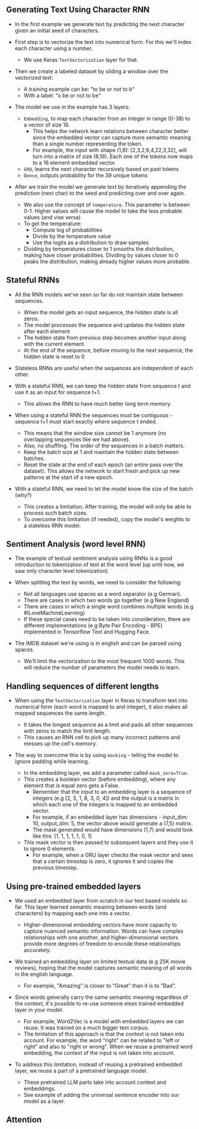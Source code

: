 Generating Text Using Character RNN
-----------------------------------
* In the first example we generate text by predicting the next character given an initial seed of characters.

* First step is to vectorize the text into numerical form. For this we'll index each character using a number.
  - We use Keras `TextVectorization` layer for that.

* Then we create a labeled dataset by sliding a window over the vectorized text:
  - A training example can be: "to be or not to b"
  - With a label: "o be or not to be"

* The model we use in the example has 3 layers:
  - `Embedding`, to map each character from an integer in range (0-38) to a vector of size 16.
    * This helps the network learn relations between character better since the embedded vector can capture
      more semantic meaning than a single number representing the token.
    * For example, the input with shape (1,8): [2,3,2,6,4,22,3,32], will turn into a matrix of size (8,16).
      Each one of the tokens now maps to a 16 element embedded vector.
  - `GRU`, learns the next character recursively based on past tokens
  - `Dense`, outputs probability for the 39 unique tokens

* After we train the model we generate text by iteratively appending the prediction (next char) to the seed
  and predicting over and over again.
  - We also use the concept of `temperature`. This parameter is between 0-1. Higher values will cause the model
    to take the less probable values (and vise versa)
  - To get the temperature:
    * Compute log of probabilities
    * Divide by the temperature value
    * Use the logits as a distribution to draw samples 
  - Dividing by temperatures closer to 1 smooths the distribution, making have closer probabilities. Dividing by 
    values closer to 0 peaks the distribution, making already higher values more probable.

Stateful RNNs
-------------
* All the RNN models we've seen so far do not maintain state between sequences.
  - When the model gets an input sequence, the hidden state is all zeros.
  - The model processes the sequence and updates the hidden state after each element
  - The hidden state from previous step becomes another input along with the current element.
  - At the end of the sequence, before moving to the next sequence, the hidden state is reset to 0

* Stateless RNNs are useful when the sequences are independent of each other.

* With a stateful RNN, we can keep the hidden state from sequence t and use it as an input for sequence t+1.
  - This allows the RNN to have much better long term memory.

* When using a stateful RNN the sequences must be contiguous - sequence t+1 must start exactly where sequence t ended.
  - This means that the window size cannot be 1 anymore (no overlapping sequences like we had above).
  - Also, no shuffling. The order of the sequences in a batch matters.
  - Keep the batch size at 1 and maintain the hidden state between batches.
  - Reset the state at the end of each epoch (an entire pass over the dataset). This allows the network to start
    fresh and pick up new patterns at the start of a new epoch.

* With a stateful RNN, we need to let the model know the size of the batch (why?)
  - This creates a limitation. After training, the model will only be able to process such batch sizes.
  - To overcome this limitation (if needed), copy the model's weights to a stateless RNN model.

Sentiment Analysis (word level RNN)
-----------------------------------
* The example of textual sentiment analysis using RNNs is a good introduction to tokenization of text at the word 
  level (up until now, we saw only character level tokenization).

* When splitting the text by words, we need to consider the following:
  - Not all languages use spaces as a word separator (e.g German).
  - There are cases in which two words go together (e.g New England)
  - There are cases in which a single word combines multiple words (e.g #ILoveMachineLearning)
  - If these special cases need to be taken into consideration, there are different implementations (e.g Byte 
    Pair Encoding - BPE) implemented in Tensorflow Text and Hugging Face.

* The IMDB dataset we're using is in english and can be parsed using spaces.
  - We'll limit the vectorization to the most frequent 1000 words. This will reduce the number of parameters
    the model needs to learn.


Handling sequences of different lengths
---------------------------------------
* When using the `TextVectorization` layer in Keras to transform text into numerical form (each word is mapped to
  and integer), it also makes all mapped sequences the same length.
  - It takes the longest sequence as a limit and pads all other sequences with zeros to match the limit length.
  - This causes an RNN cell to pick up many incorrect patterns and messes up the cell's memory.

* The way to overcome this is by using `masking` - telling the model to ignore padding while learning.
  - In the embedding layer, we add a parameter called `mask_zero=True`. 
  - This creates a boolean vector (before embedding), where any element that is equal zero gets a False.
    * Remember that the input to an embedding layer is a sequence of integers (e.g [2, 5, 1, 8, 3, 0, 4]) and the output
      is a matrix in which each one of the integers is mapped to an embedded vector.
    * For example, if an embedded layer has dimensions - input_dim: 10, output_dim: 5, the vector above would generate
      a (7,5) matrix.
    * The mask generated would have dimensions (1,7) and would look like this: [1, 1, 1, 1, 1, 0, 1]
  - This mask vector is then passed to subsequent layers and they use it to ignore 0 elements.
    * For example, when a GRU layer checks the mask vector and sees that a certain timestep is zero, it ignores
      it and copies the previous timestep.


Using pre-trained embedded layers
---------------------------------
* We used an embedded layer from scratch in our text based models so far. This layer learned semantic meaning between
  words (and characters) by mapping each one into a vector.
  - Higher-dimensional embedding vectors have more capacity to capture nuanced semantic information. 
    Words can have complex relationships with one another, and higher-dimensional vectors provide more degrees of freedom to encode these relationships accurately.

* We trained an embedding layer on limited textual data (e.g 25K movie reviews), hoping that the model captures semantic
  meaning of all words in the english language.
  - For example, "Amazing" is closer to "Great" than it is to "Bad".

* Since words generally carry the same semantic meaning regardless of the context, it's possible to re-use someone elses
  trained embedded layer in your model.
  - For example, Word2Vec is a model with embedded layers we can reuse. It was trained on a much bigger text corpus.
  - The limitation of this approach is that the context is not taken into account. For example, the word "right" can 
    be related to "left or right" and also to "right or wrong". When we reuse a pretrained word embedding, the 
    context of the input is not taken into account.

* To address this limitation, instead of reusing a pretrained embedded layer, we reuse a part of a pretrained language
  model.
  - These pretrained LLM parts take into account context and embeddings.
  - See example of adding the universal sentence encoder into our model as a layer.



Attention
---------